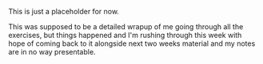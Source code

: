 This is just a placeholder  for now.

This was supposed to be a detailed wrapup of me going through all the exercises, but things happened and I'm rushing through this week with hope of coming back to it alongside next two weeks material and my notes are in no way presentable.


